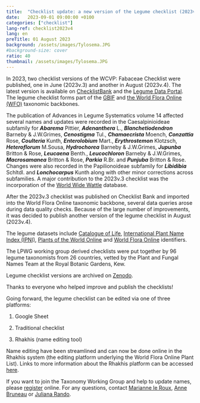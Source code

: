 ```yaml
---
title:  "Checklist update: a new version of the Legume checklist (2023v.4) has been published on Zenodo"
date:   2023-09-01 09:00:00 +0100
categories: ["checklist"]
lang-ref: checklist2023v4
lang: en
preTitle: 01 August 2023
background: /assets/images/Tylosema.JPG
#background-size: cover
ratio: 40
thumbnail: /assets/images/Tylosema.JPG
---
```



In 2023, two checklist versions of the WCVP: Fabaceae Checklist were published, one in June (2023v.3) and another in August (2023v.4). The latest version is available on [ChecklistBank](https://www.checklistbank.org/) and the [Legume Data Portal](https://www.legumedata.org/). The legume checklist forms part of the [GBIF](https://www.gbif.org/) and [the World Flora Online (WFO)](https://www.worldfloraonline.org/) taxonomic backbones.  

The publication of Advances in Legume Systematics volume 14 affected several names and updates were recorded in the Caesalpinioideae subfamily for ***Abarema*** Pittier, ***Adenanthera*** L., ***Blanchetiodendron*** Barneby & J.W.Grimes, ***Cenostigma*** Tul., ***Chamaecrista*** Moench, ***Conzattia*** Rose, ***Coulteria*** Kunth, ***Enterolobium*** Mart., ***Erythrostemon*** Klotzsch, ***Heteroflorum*** M.Sousa, ***Hydrochorea*** Barneby & J.W.Grimes, ***Jupunba*** Britton & Rose, ***Leucaena*** Benth., ***Leucochloron*** Barneby & J.W.Grimes, ***Macrosamanea*** Britton & Rose, ***Parkia*** R.Br. and ***Punjuba*** Britton & Rose. Changes were also recorded in the Papilionoideae subfamily for ***Libidibia*** Schltdl. and ***Lonchocarpus*** Kunth along with other minor corrections across subfamilies. A major contribution to the 2023v.3 checklist was the incorporation of the [World Wide Wattle](http://worldwidewattle.com/) database.

After the 2023v.3 checklist was published on Checklist Bank and imported into the World Flora Online taxonomic backbone, several data queries arose during data quality checks. Because of the large number of improvements, it was decided to publish another version of the legume checklist in August (2023v.4).

The legume datasets include [Catalogue of Life](https://www.catalogueoflife.org/), [International Plant Name Index (IPNI)](https://www.ipni.org/), [Plants of the World Online](https://powo.science.kew.org/) and [World Flora Online](https://www.worldfloraonline.org/) identifiers.

The LPWG working group derived checklists were put together by 96 legume taxonomists from 26 countries, vetted by the Plant and Fungal Names Team at the Royal Botanic Gardens, Kew.

Legume checklist versions are archived on [Zenodo](https://doi.org/10.5281/zenodo.6451530).


Thanks to everyone who helped improve and publish the checklists!


Going forward, the legume checklist can be edited via one of three platforms:

1. Google Sheet

2. Traditional checklist

3. Rhakhis (name editing tool)



Name editing have been streamlined and can now be done online in the Rhakhis system (the editing platform underlying the World Flora Online Plant List). Links to more information about the Rhakhis platform can be accessed [here](https://plant-list-docs.rbge.info/rhakhis/).


If you want to join the Taxonomy Working Group and help to update names, please [register](https://docs.google.com/forms/d/e/1FAIpQLSfCrUgmzIEgNBM6snTl_cTQhiiRloPlUQ0kon2Lj-KIoCY_nA/viewform?usp=sharing) online. For any questions, contact [Marianne le Roux](mailto:m.leroux@sanbi.org.za), [Anne Bruneau](mailto:anne.bruneau@umontreal.ca) or [Juliana Rando](ju_rando@hotmail.com).